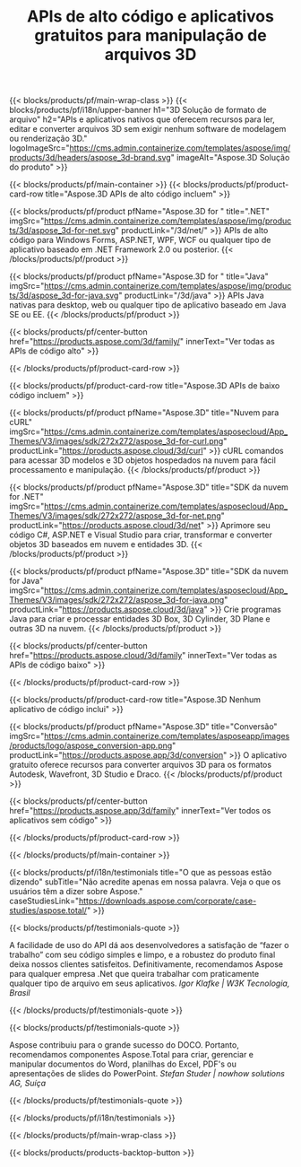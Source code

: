 ﻿---
title: APIs de alto código e aplicativos gratuitos para manipulação de arquivos 3D 
weight: 1460
url: /pt/
description: Crie editar e converter 3D arquivos. Nenhum software de modelagem 3D é necessário. Trabalhe com geometria, hierarquia de cena, compartilhe ou divida malhas, anime objetos, adicione uma câmera de destino.
google_site_verification: pJzfspWbY9hmASAU3ozD0x1YVIt8rcjsmkvNtlT8jsM
---
{{< blocks/products/pf/main-wrap-class >}}
{{< blocks/products/pf/i18n/upper-banner h1="3D Solução de formato de arquivo" h2="APIs e aplicativos nativos que oferecem recursos para ler, editar e converter arquivos 3D sem exigir nenhum software de modelagem ou renderização 3D." logoImageSrc="https://cms.admin.containerize.com/templates/aspose/img/products/3d/headers/aspose_3d-brand.svg" imageAlt="Aspose.3D Solução do produto" >}}

{{< blocks/products/pf/main-container >}}
{{< blocks/products/pf/product-card-row title="Aspose.3D APIs de alto código incluem" >}}

{{< blocks/products/pf/product pfName="Aspose.3D for " title=".NET" imgSrc="https://cms.admin.containerize.com/templates/aspose/img/products/3d/aspose_3d-for-net.svg" productLink="/3d/net/" >}}
APIs de alto código para Windows Forms, ASP.NET, WPF, WCF ou qualquer tipo de aplicativo baseado em .NET Framework 2.0 ou posterior.
{{< /blocks/products/pf/product >}}

{{< blocks/products/pf/product pfName="Aspose.3D for " title="Java" imgSrc="https://cms.admin.containerize.com/templates/aspose/img/products/3d/aspose_3d-for-java.svg" productLink="/3d/java" >}}
APIs Java nativas para desktop, web ou qualquer tipo de aplicativo baseado em Java SE ou EE.
{{< /blocks/products/pf/product >}}

{{< blocks/products/pf/center-button href="https://products.aspose.com/3d/family/" innerText="Ver todas as APIs de código alto" >}}

{{< /blocks/products/pf/product-card-row >}}

{{< blocks/products/pf/product-card-row title="Aspose.3D APIs de baixo código incluem" >}}

{{< blocks/products/pf/product pfName="Aspose.3D" title="Nuvem para cURL" imgSrc="https://cms.admin.containerize.com/templates/asposecloud/App_Themes/V3/images/sdk/272x272/aspose_3d-for-curl.png" productLink="https://products.aspose.cloud/3d/curl" >}}
cURL comandos para acessar 3D modelos e 3D objetos hospedados na nuvem para fácil processamento e manipulação.
{{< /blocks/products/pf/product >}}

{{< blocks/products/pf/product pfName="Aspose.3D" title="SDK da nuvem for .NET" imgSrc="https://cms.admin.containerize.com/templates/asposecloud/App_Themes/V3/images/sdk/272x272/aspose_3d-for-net.png" productLink="https://products.aspose.cloud/3d/net" >}}
Aprimore seu código C#, ASP.NET e Visual Studio para criar, transformar e converter objetos 3D baseados em nuvem e entidades 3D.
{{< /blocks/products/pf/product >}}

{{< blocks/products/pf/product pfName="Aspose.3D" title="SDK da nuvem for Java" imgSrc="https://cms.admin.containerize.com/templates/asposecloud/App_Themes/V3/images/sdk/272x272/aspose_3d-for-java.png" productLink="https://products.aspose.cloud/3d/java" >}}
Crie programas Java para criar e processar entidades 3D Box, 3D Cylinder, 3D Plane e outras 3D na nuvem.
{{< /blocks/products/pf/product >}}

{{< blocks/products/pf/center-button href="https://products.aspose.cloud/3d/family" innerText="Ver todas as APIs de código baixo" >}}

{{< /blocks/products/pf/product-card-row >}}

{{< blocks/products/pf/product-card-row title="Aspose.3D Nenhum aplicativo de código inclui" >}}

{{< blocks/products/pf/product pfName="Aspose.3D" title="Conversão" imgSrc="https://cms.admin.containerize.com/templates/asposeapp/images/products/logo/aspose_conversion-app.png" productLink="https://products.aspose.app/3d/conversion" >}}
O aplicativo gratuito oferece recursos para converter arquivos 3D para os formatos Autodesk, Wavefront, 3D Studio e Draco.
{{< /blocks/products/pf/product >}}

{{< blocks/products/pf/center-button href="https://products.aspose.app/3d/family" innerText="Ver todos os aplicativos sem código" >}}

{{< /blocks/products/pf/product-card-row >}}

{{< /blocks/products/pf/main-container >}}

{{< blocks/products/pf/i18n/testimonials title="O que as pessoas estão dizendo" subTitle="Não acredite apenas em nossa palavra. Veja o que os usuários têm a dizer sobre Aspose." caseStudiesLink="https://downloads.aspose.com/corporate/case-studies/aspose.total/" >}}

{{< blocks/products/pf/testimonials-quote >}}
<p class="first">
 A facilidade de uso do API dá aos desenvolvedores a satisfação de “fazer o trabalho” com seu código simples e limpo, e a robustez do produto final deixa nossos clientes satisfeitos. Definitivamente, recomendamos Aspose para qualquer empresa .Net que queira trabalhar com praticamente qualquer tipo de arquivo em seus aplicativos.
 <em>
  Igor Klafke | W3K Tecnologia, Brasil
 </em>
</p>

{{< /blocks/products/pf/testimonials-quote >}}

{{< blocks/products/pf/testimonials-quote >}}
<p class="second">
 Aspose contribuiu para o grande sucesso do DOCO. Portanto, recomendamos componentes Aspose.Total para criar, gerenciar e manipular documentos do Word, planilhas do Excel, PDF's ou apresentações de slides do PowerPoint.
 <em>
  Stefan Studer | nowhow solutions AG, Suíça
 </em>
</p>

{{< /blocks/products/pf/testimonials-quote >}}

{{< /blocks/products/pf/i18n/testimonials >}}

{{< /blocks/products/pf/main-wrap-class >}}

{{< blocks/products/products-backtop-button >}}